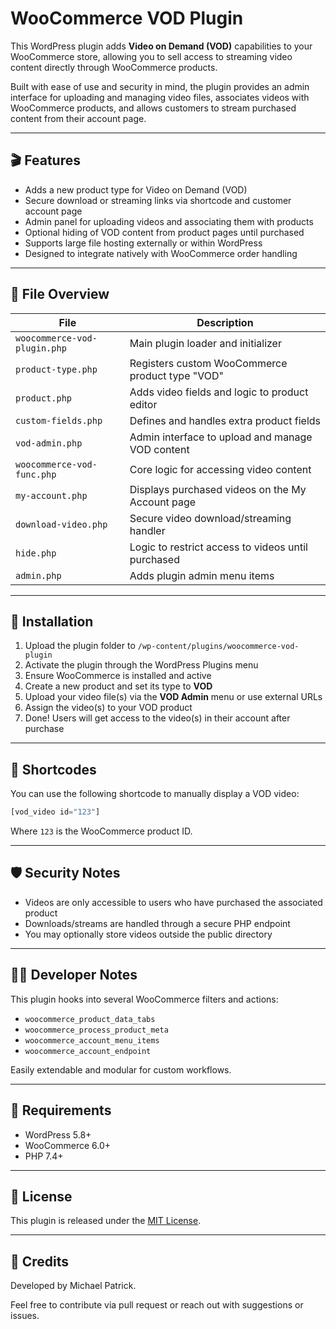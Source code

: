 # WooCommerce VOD Plugin

This WordPress plugin adds **Video on Demand (VOD)** capabilities to your WooCommerce store, allowing you to sell access to streaming video content directly through WooCommerce products.

Built with ease of use and security in mind, the plugin provides an admin interface for uploading and managing video files, associates videos with WooCommerce products, and allows customers to stream purchased content from their account page.

---

## 🎬 Features

- Adds a new product type for Video on Demand (VOD)
- Secure download or streaming links via shortcode and customer account page
- Admin panel for uploading videos and associating them with products
- Optional hiding of VOD content from product pages until purchased
- Supports large file hosting externally or within WordPress
- Designed to integrate natively with WooCommerce order handling

---

## 📂 File Overview

| File                         | Description                                         |
|------------------------------|-----------------------------------------------------|
| `woocommerce-vod-plugin.php` | Main plugin loader and initializer                  |
| `product-type.php`           | Registers custom WooCommerce product type "VOD"     |
| `product.php`                | Adds video fields and logic to product editor       |
| `custom-fields.php`          | Defines and handles extra product fields            |
| `vod-admin.php`              | Admin interface to upload and manage VOD content    |
| `woocommerce-vod-func.php`   | Core logic for accessing video content              |
| `my-account.php`             | Displays purchased videos on the My Account page    |
| `download-video.php`         | Secure video download/streaming handler             |
| `hide.php`                   | Logic to restrict access to videos until purchased  |
| `admin.php`                  | Adds plugin admin menu items                        |

---

## 🚀 Installation

1. Upload the plugin folder to `/wp-content/plugins/woocommerce-vod-plugin`
2. Activate the plugin through the WordPress Plugins menu
3. Ensure WooCommerce is installed and active
4. Create a new product and set its type to **VOD**
5. Upload your video file(s) via the **VOD Admin** menu or use external URLs
6. Assign the video(s) to your VOD product
7. Done! Users will get access to the video(s) in their account after purchase

---

## 🧩 Shortcodes

You can use the following shortcode to manually display a VOD video:

```php
[vod_video id="123"]
```

Where `123` is the WooCommerce product ID.

---

## 🛡️ Security Notes

- Videos are only accessible to users who have purchased the associated product
- Downloads/streams are handled through a secure PHP endpoint
- You may optionally store videos outside the public directory

---

## 🧑‍💻 Developer Notes

This plugin hooks into several WooCommerce filters and actions:

- `woocommerce_product_data_tabs`
- `woocommerce_process_product_meta`
- `woocommerce_account_menu_items`
- `woocommerce_account_endpoint`

Easily extendable and modular for custom workflows.

---

## 📌 Requirements

- WordPress 5.8+
- WooCommerce 6.0+
- PHP 7.4+

---

## 📃 License

This plugin is released under the [MIT License](LICENSE).

---

## 🧰 Credits

Developed by Michael Patrick.

Feel free to contribute via pull request or reach out with suggestions or issues.
